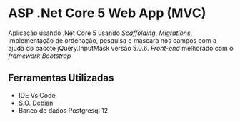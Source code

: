 # ASP .Net Core 5 Web App (MVC)
Aplicação usando .Net Core 5 usando _Scaffolding_, _Migrations_.
Implementação de ordenação, pesquisa e máscara nos campos com a ajuda do pacote jQuery.InputMask versão 5.0.6.
_Front-end_ melhorado com o _framework_ _Bootstrap_
## Ferramentas Utilizadas
- IDE Vs Code
- S.O. Debian
- Banco de dados Postgresql 12